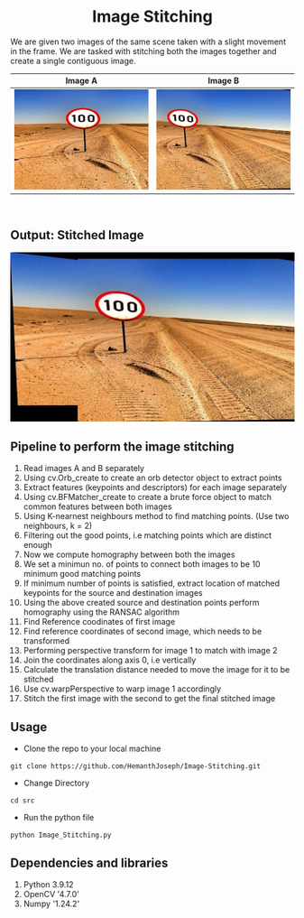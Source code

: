 <h1 style="text-align: center;">Image Stitching</h1>

We are given two images of the same scene taken with a slight movement in the frame. We are tasked with stitching both the images together and create a single contiguous image. <br>

Image A         |  Image B
:-------------------------:|:-------------------------:
![](./images/Q2imageA.png)  |  ![](./images/Q2imageB.png)
<br>

## Output: Stitched Image
<p align="center">
    <img src="./images/stiched_image.jpg"> 

<br>

## Pipeline to perform the image stitching
1. Read images A and B separately
2. Using cv.Orb_create to create an orb detector object to extract points
3. Extract features (keypoints and descriptors) for each image separately
4. Using cv.BFMatcher_create to create a brute force object to match common features
between both images
5. Using K-nearnest neighbours method to find matching points. (Use two neighbours, k = 2)
6. Filtering out the good points, i.e matching points which are distinct enough
7. Now we compute homography between both the images
8. We set a minimun no. of points to connect both images to be 10 minimum good matching
points
9. If minimum number of points is satisfied, extract location of matched keypoints for the
source and destination images
10. Using the above created source and destination points perform homography using the
RANSAC algorithm
11. Find Reference coodinates of first image
12. Find reference coordinates of second image, which needs to be transformed
13. Performing perspective transform for image 1 to match with image 2
14. Join the coordinates along axis 0, i.e vertically
15. Calculate the translation distance needed to move the image for it to be stitched
16. Use cv.warpPerspective to warp image 1 accordingly
17. Stitch the first image with the second to get the final stitched image




## Usage
* Clone the repo to your local machine
```
git clone https://github.com/HemanthJoseph/Image-Stitching.git
```
* Change Directory
```
cd src
```
* Run the python file
```
python Image_Stitching.py
```

## Dependencies and libraries
1. Python 3.9.12
2. OpenCV '4.7.0'
3. Numpy '1.24.2'